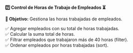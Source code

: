 <strong>7️⃣ Control de Horas de Trabajo de Empleados ⏳</strong>

<strong>📌 Objetivo:</strong> Gestiona las horas trabajadas de empleados.

✅ Agregar empleados con su total de horas trabajadas.  
✅ Calcular la suma total de horas.  
✅ Filtrar empleados que trabajaron más de 40 horas (filter).  
✅ Ordenar empleados por horas trabajadas (sort).  